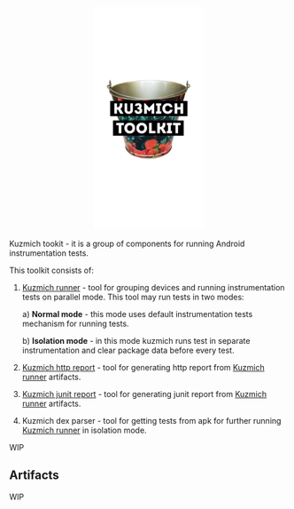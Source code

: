 <div align="center">
	<img height="400px" src="art/kuzmich-toolkit.png">
</div>

Kuzmich tookit - it is a group of components for running Android instrumentation tests.

This toolkit consists of:
1. [Kuzmich runner](http://github.com/kuzmich-toolkit/kuzmich-runner) - tool for grouping devices and running instrumentation tests on parallel mode. This tool may run tests in two modes:
	
	a) **Normal mode** - this mode uses default instrumentation tests mechanism for running tests.

    b) **Isolation mode** - in this mode kuzmich runs test in separate instrumentation and clear package data before every test.
    
2. [Kuzmich http report](http://github.com/kuzmich-toolkit/kuzmich-http-report) - tool for generating http report from [Kuzmich runner](http://github.com/kuzmich-toolkit/kuzmich-runner) artifacts.
3. [Kuzmich junit report](http://github.com/kuzmich-toolkit/kuzmich-junit-report) - tool for generating junit report from [Kuzmich runner](http://github.com/kuzmich-toolkit/kuzmich-runner) artifacts.
4. Kuzmich dex parser - tool for getting tests from apk for further running [Kuzmich runner](http://github.com/kuzmich-toolkit/kuzmich-runner) in isolation mode.

WIP

## Artifacts

WIP